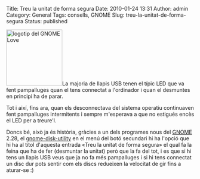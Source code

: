 Title: Treu la unitat de forma segura
Date: 2010-01-24 13:31
Author: admin
Category: General
Tags: consells, GNOME
Slug: treu-la-unitat-de-forma-segura
Status: published

[<img src="http://gil.badall.net/wp-content/uploads/2007/12/gnomelovelogo.png" title="logotip del GNOME Love" class="alignright size-full wp-image-259" width="150" height="150" />](http://gil.badall.net/wp-content/uploads/2007/12/gnomelovelogo.png)La majoria de llapis USB tenen el típic LED que va fent pampalluges quan el tens connectat a l'ordinador i quan el desmuntes en principi ha de parar.

Tot i així, fins ara, quan els desconnectava del sistema operatiu continuaven fent pampalluges intermitents i sempre m'esperava a que no estigués encès el LED per a treure'l.

Doncs bé, això ja és història, gràcies a un dels programes nous del [GNOME](http://www.gnome.org "Lloc web del projecte d'escriptori lliure GNOME") 2.28, el [gnome-disk-utility](http://git.gnome.org/browse/gnome-disk-utility/ "Dipòsit on hi ha el codi del gnome-disk-utility") en el menú del botó secundari hi ha l'opció que hi ha al títol d'aquesta entrada «Treu la unitat de forma segura» el qual fa la feina que ha de fer (desmuntar la unitat) però que la fa del tot, i es que si hi tens un llapis USB veus que ja no fa més pampalluges i si hi tens connectat un disc dur pots sentir com els discs redueixen la velocitat de gir fins a aturar-se :)
